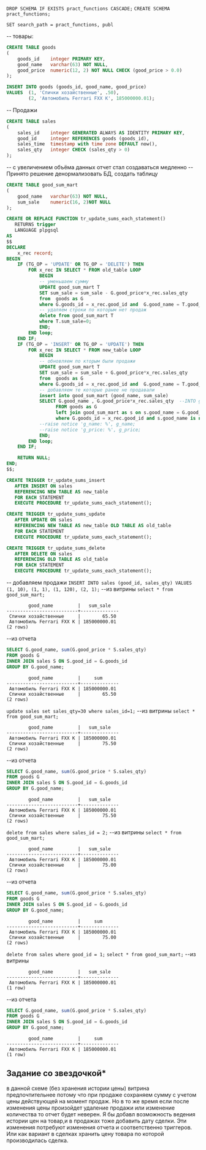 `DROP SCHEMA IF EXISTS pract_functions CASCADE;`
`CREATE SCHEMA pract_functions;`

`SET search_path = pract_functions, publ`

-- товары:
```sql
CREATE TABLE goods
(
    goods_id    integer PRIMARY KEY,
    good_name   varchar(63) NOT NULL,
    good_price  numeric(12, 2) NOT NULL CHECK (good_price > 0.0)
);
```
```sql
INSERT INTO goods (goods_id, good_name, good_price)
VALUES 	(1, 'Спички хозайственные', .50),
		(2, 'Автомобиль Ferrari FXX K', 185000000.01);
```
-- Продажи
```sql
CREATE TABLE sales
(
    sales_id    integer GENERATED ALWAYS AS IDENTITY PRIMARY KEY,
    good_id     integer REFERENCES goods (goods_id),
    sales_time  timestamp with time zone DEFAULT now(),
    sales_qty   integer CHECK (sales_qty > 0)
);
```

-- с увеличением объёма данных отчет стал создаваться медленно
-- Принято решение денормализовать БД, создать таблицу
```sql
CREATE TABLE good_sum_mart
(
	good_name   varchar(63) NOT NULL,
	sum_sale	numeric(16, 2)NOT NULL
);
```
```sql
CREATE OR REPLACE FUNCTION tr_update_sums_each_statement()
   RETURNS trigger
   LANGUAGE plpgsql
AS
$$
DECLARE
    x_rec record;
BEGIN
    IF (TG_OP = 'UPDATE' OR TG_OP = 'DELETE') THEN
        FOR x_rec IN SELECT * FROM old_table LOOP
            BEGIN
            -- уменьшаем сумму
            UPDATE good_sum_mart T
            SET sum_sale = sum_sale - G.good_price*x_rec.sales_qty 
            from  goods as G
            where G.goods_id = x_rec.good_id and  G.good_name = T.good_name;
            -- удаляем строки по которым нет продаж
            delete from good_sum_mart T
            where T.sum_sale=0;
            END;
        END loop;
    END IF;
    IF (TG_OP = 'INSERT' OR TG_OP = 'UPDATE') THEN
        FOR x_rec IN SELECT * FROM new_table LOOP
            BEGIN
            -- обновляем по кторым были продажи
            UPDATE good_sum_mart T
            SET sum_sale = sum_sale + G.good_price*x_rec.sales_qty 
            from  goods as G
            where G.goods_id = x_rec.good_id and  G.good_name = T.good_name;
            -- добавляем те которые ранее не продавали
            insert into good_sum_mart (good_name, sum_sale)
            SELECT G.good_name , G.good_price*x_rec.sales_qty  --INTO g_name, g_price
                  FROM goods as G 
                  left join good_sum_mart as s on s.good_name = G.good_name
                  where G.goods_id = x_rec.good_id and s.good_name is null;
            --raise notice 'g_name: %', g_name;                  
            --raise notice 'g_price: %', g_price; 
            END;
        END loop;
    END IF;

    RETURN NULL;
END;
$$;
```
```sql
CREATE TRIGGER tr_update_sums_insert
   AFTER INSERT ON sales
   REFERENCING NEW TABLE AS new_table
   FOR EACH STATEMENT
   EXECUTE PROCEDURE tr_update_sums_each_statement();
```
```sql
CREATE TRIGGER tr_update_sums_update
   AFTER UPDATE ON sales
   REFERENCING NEW TABLE AS new_table OLD TABLE AS old_table
   FOR EACH STATEMENT
   EXECUTE PROCEDURE tr_update_sums_each_statement();
```
```sql
CREATE TRIGGER tr_update_sums_delete
   AFTER DELETE ON sales
   REFERENCING OLD TABLE AS old_table
   FOR EACH STATEMENT
   EXECUTE PROCEDURE tr_update_sums_each_statement();
```  
-- добавляем продажи
`INSERT INTO sales (good_id, sales_qty) VALUES (1, 10), (1, 1), (1, 120), (2, 1);`
--из витрины
`select * from good_sum_mart;`
```
        good_name         |   sum_sale
--------------------------+--------------
 Спички хозайственные     |        65.50
 Автомобиль Ferrari FXX K | 185000000.01
(2 rows)
```
--из отчета
```sql
SELECT G.good_name, sum(G.good_price * S.sales_qty)
FROM goods G
INNER JOIN sales S ON S.good_id = G.goods_id
GROUP BY G.good_name;
```
```
        good_name         |     sum
--------------------------+--------------
 Автомобиль Ferrari FXX K | 185000000.01
 Спички хозайственные     |        65.50
(2 rows)
```

`update sales set sales_qty=30 where sales_id=1;`
--из витрины
`select * from good_sum_mart;`
```
        good_name         |   sum_sale
--------------------------+--------------
 Автомобиль Ferrari FXX K | 185000000.01
 Спички хозайственные     |        75.50
(2 rows)
```
--из отчета
```sql
SELECT G.good_name, sum(G.good_price * S.sales_qty)
FROM goods G
INNER JOIN sales S ON S.good_id = G.goods_id
GROUP BY G.good_name;
```
```
        good_name         |   sum_sale
--------------------------+--------------
 Автомобиль Ferrari FXX K | 185000000.01
 Спички хозайственные     |        75.50
(2 rows)
```
`delete from sales where sales_id = 2;`
--из витрины
`select * from good_sum_mart;`
```
        good_name         |   sum_sale
--------------------------+--------------
 Автомобиль Ferrari FXX K | 185000000.01
 Спички хозайственные     |        75.00
(2 rows)
```
--из отчета
```sql
SELECT G.good_name, sum(G.good_price * S.sales_qty)
FROM goods G
INNER JOIN sales S ON S.good_id = G.goods_id
GROUP BY G.good_name;
```
```
        good_name         |     sum
--------------------------+--------------
 Автомобиль Ferrari FXX K | 185000000.01
 Спички хозайственные     |        75.00
(2 rows)
```
`delete from sales where good_id = 1;`
`select * from good_sum_mart;`
--из витрины
```
        good_name         |   sum_sale
--------------------------+--------------
 Автомобиль Ferrari FXX K | 185000000.01
(1 row)
```
--из отчета
```sql
SELECT G.good_name, sum(G.good_price * S.sales_qty)
FROM goods G
INNER JOIN sales S ON S.good_id = G.goods_id
GROUP BY G.good_name;
```
```
        good_name         |     sum
--------------------------+--------------
 Автомобиль Ferrari FXX K | 185000000.01
(1 row)
```
## Задание со звездочкой*
в данной схеме (без хранения истории цены) витрина предпочтительнее потому что при продаже сохраняем сумму с учетом цены действующей на момент продаж. Но в то же время если после изменения цены произойдет удаление продажи или изменение количества то отчет будет неверен.  Я бы добавл возможность ведения истории цен на товар,и в продажах тоже добавить дату сделки. Эти изменения потребуют изменения отчета и соответственно триггеров. Или как вариант в сделках хранить цену товара по которой производилась сделка.
